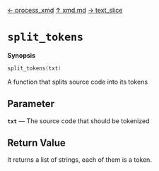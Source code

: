 [&#8592; process_xmd](xmd--process_xmd.md) [&#8593; xmd.md](xmd.md) [&#8594; text_slice](xmd--text_slice.md)
# `split_tokens`
**Synopsis**

```cpp
split_tokens(txt)
```

A function that splits source code into its tokens


## Parameter
**`txt`** &#8213; The source code that should be tokenized  
## Return Value

It returns a list of strings, each of them is a token.


